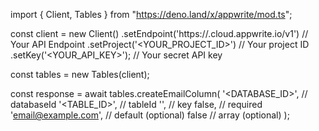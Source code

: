 import { Client, Tables } from "https://deno.land/x/appwrite/mod.ts";

const client = new Client()
    .setEndpoint('https://<REGION>.cloud.appwrite.io/v1') // Your API Endpoint
    .setProject('<YOUR_PROJECT_ID>') // Your project ID
    .setKey('<YOUR_API_KEY>'); // Your secret API key

const tables = new Tables(client);

const response = await tables.createEmailColumn(
    '<DATABASE_ID>', // databaseId
    '<TABLE_ID>', // tableId
    '', // key
    false, // required
    'email@example.com', // default (optional)
    false // array (optional)
);
